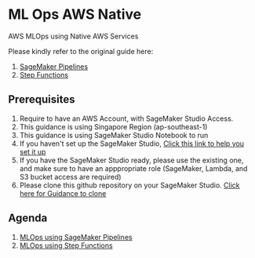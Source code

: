 # ML Ops AWS Native
AWS MLOps using Native AWS Services

Please kindly refer to the original guide here:
1. [SageMaker Pipelines](https://aws.amazon.com/getting-started/hands-on/machine-learning-tutorial-mlops-automate-ml-workflows/)
2. [Step Functions](https://github.com/aws/amazon-sagemaker-examples/blob/main/step-functions-data-science-sdk/step_functions_mlworkflow_processing/step_functions_mlworkflow_scikit_learn_data_processing_and_model_evaluation.ipynb)

## Prerequisites
1. Require to have an AWS Account, with SageMaker Studio Access.
2. This guidance is using Singapore Region (ap-southeast-1)
3. This guidance is using SageMaker Studio Notebook to run
4. If you haven't set up the SageMaker Studio, [Click this link to help you set it up](https://us-east-1.console.aws.amazon.com/cloudformation/home?region=us-east-1#/stacks/quickcreate?templateURL=https://sagemaker-sample-files.s3.amazonaws.com/libraries/sagemaker-user-journey-tutorials/CFN-SM-IM-Lambda-catalog.yaml&stackName=CFN-SM-IM-Lambda-catalog)
5. If you have the SageMaker Studio ready, please use the existing one, and make sure to have an apppropriate role (SageMaker, Lambda, and S3 bucket access are required)
4. Please clone this github repository on your SageMaker Studio. [Click here for Guidance to clone](https://docs.aws.amazon.com/sagemaker/latest/dg/studio-tasks-git.html)

## Agenda
1. [MLOps using SageMaker Pipelines](/Guide/SMPipelines.md)
3. [MLOps using Step Functions](/Guide/StepFunction.md)